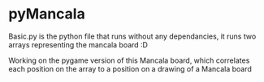 # pyMancala

Basic.py is the python file that runs without any dependancies, it runs two arrays representing the mancala board :D

Working on the pygame version of this Mancala board, which correlates each position on the array to a position on a drawing of a Mancala board
